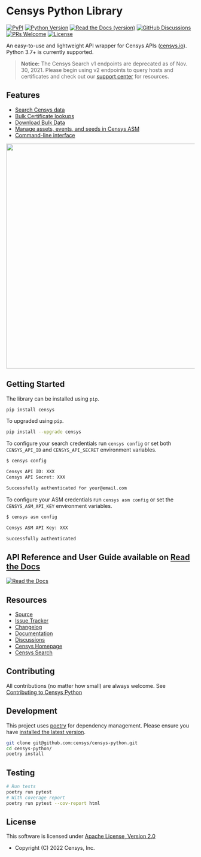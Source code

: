 # Censys Python Library

[![PyPI](https://img.shields.io/pypi/v/censys?color=orange&logo=pypi&logoColor=orange)](https://pypi.org/project/censys/)
[![Python Version](https://img.shields.io/badge/python-3.7%2B-blue?logo=python)](https://www.python.org/downloads/)
[![Read the Docs (version)](https://img.shields.io/readthedocs/censys-python/latest?logo=read%20the%20docs)](https://censys-python.readthedocs.io/en/stable/?badge=stable)
[![GitHub Discussions](https://img.shields.io/badge/GitHub-Discussions-brightgreen?logo=github)](https://github.com/censys/censys-python/discussions)
[![PRs Welcome](https://img.shields.io/badge/PRs-welcome-organge.svg?logo=git&logoColor=organge)](http://makeapullrequest.com)
[![License](https://img.shields.io/github/license/censys/censys-python?logo=apache)](https://github.com/censys/censys-python/blob/main/LICENSE)

An easy-to-use and lightweight API wrapper for Censys APIs ([censys.io](https://censys.io/)). Python 3.7+ is currently supported.

> **Notice:** The Censys Search v1 endpoints are deprecated as of Nov. 30, 2021. Please begin using v2 endpoints to query hosts and certificates and check out our [support center](https://support.censys.io/hc/en-us/sections/360013076551-Censys-Search-2-0) for resources.

## Features

- [Search Censys data](https://censys-python.readthedocs.io/en/stable/usage-v2.html)
- [Bulk Certificate lookups](https://censys-python.readthedocs.io/en/stable/usage-v1.html#bulk)
- [Download Bulk Data](https://censys-python.readthedocs.io/en/stable/usage-v1.html#data)
- [Manage assets, events, and seeds in Censys ASM](https://censys-python.readthedocs.io/en/stable/usage-asm.html)
- [Command-line interface](https://censys-python.readthedocs.io/en/stable/cli.html)

<a href="https://asciinema.org/a/418153" target="_blank"><img src="https://asciinema.org/a/418153.svg" width="600"/></a>

## Getting Started

The library can be installed using `pip`.

```sh
pip install censys
```

To upgraded using `pip`.

```sh
pip install --upgrade censys
```

To configure your search credentials run `censys config` or set both `CENSYS_API_ID` and `CENSYS_API_SECRET` environment variables.

```sh
$ censys config

Censys API ID: XXX
Censys API Secret: XXX

Successfully authenticated for your@email.com
```

To configure your ASM credentials run `censys asm config` or set the `CENSYS_ASM_API_KEY` environment variables.

```sh
$ censys asm config

Censys ASM API Key: XXX

Successfully authenticated
```

## API Reference and User Guide available on [Read the Docs](https://censys-python.readthedocs.io/)

[![Read the Docs](https://raw.githubusercontent.com/censys/censys-python/main/docs/_static/readthedocs.png)](https://censys-python.readthedocs.io/)

## Resources

- [Source](https://github.com/censys/censys-python)
- [Issue Tracker](https://github.com/censys/censys-python/issues)
- [Changelog](https://github.com/censys/censys-python/releases)
- [Documentation](https://censys-python.rtfd.io)
- [Discussions](https://github.com/censys/censys-python/discussions)
- [Censys Homepage](https://censys.io/)
- [Censys Search](https://search.censys.io/)

## Contributing

All contributions (no matter how small) are always welcome. See [Contributing to Censys Python](.github/CONTRIBUTING.md)

## Development

This project uses [poetry](https://python-poetry.org/) for dependency management. Please ensure you have [installed the latest version](https://python-poetry.org/docs/#installation).

```sh
git clone git@github.com:censys/censys-python.git
cd censys-python/
poetry install
```

## Testing

```sh
# Run tests
poetry run pytest
# With coverage report
poetry run pytest --cov-report html
```

## License

This software is licensed under [Apache License, Version 2.0](http://www.apache.org/licenses/LICENSE-2.0)

- Copyright (C) 2022 Censys, Inc.
